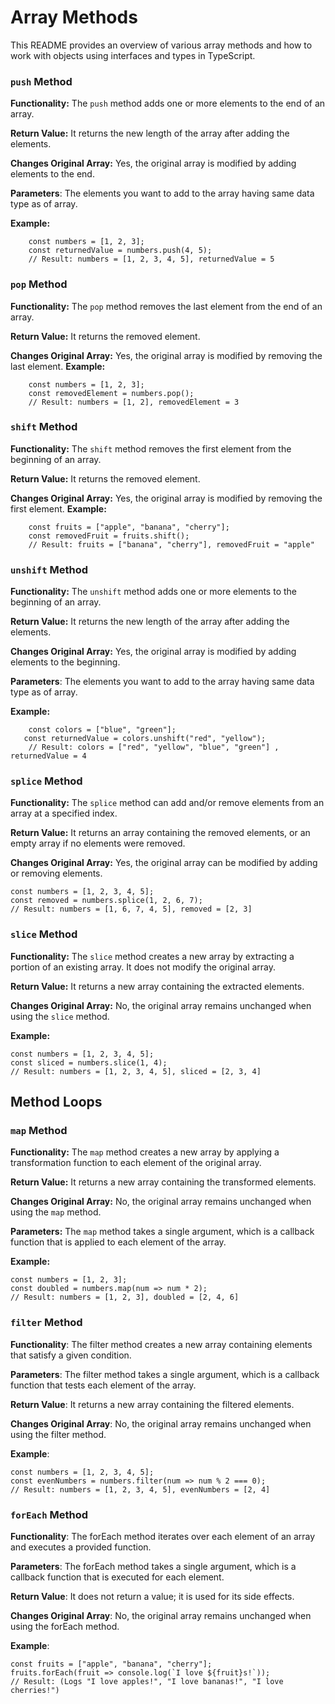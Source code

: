 # Array Methods

This README provides an overview of various array methods and how to work with objects using interfaces and types in TypeScript.

### `push` Method

**Functionality:**
The `push` method adds one or more elements to the end of an array.

**Return Value:**
It returns the new length of the array after adding the elements.

**Changes Original Array:**
Yes, the original array is modified by adding elements to the end.

**Parameters**:
The elements you want to add to the array having same data type as of array.

**Example:**

```
    const numbers = [1, 2, 3];
    const returnedValue = numbers.push(4, 5);
    // Result: numbers = [1, 2, 3, 4, 5], returnedValue = 5
```

### `pop` Method

**Functionality:**
The `pop` method removes the last element from the end of an array.

**Return Value:**
It returns the removed element.

**Changes Original Array:**
Yes, the original array is modified by removing the last element.
**Example:**

```
    const numbers = [1, 2, 3];
    const removedElement = numbers.pop();
    // Result: numbers = [1, 2], removedElement = 3
```

### `shift` Method

**Functionality:**
The `shift` method removes the first element from the beginning of an array.

**Return Value:**
It returns the removed element.

**Changes Original Array:**
Yes, the original array is modified by removing the first element.
**Example:**

```
    const fruits = ["apple", "banana", "cherry"];
    const removedFruit = fruits.shift();
    // Result: fruits = ["banana", "cherry"], removedFruit = "apple"
```

### `unshift` Method

**Functionality:**
The `unshift` method adds one or more elements to the beginning of an array.

**Return Value:**
It returns the new length of the array after adding the elements.

**Changes Original Array:**
Yes, the original array is modified by adding elements to the beginning.

**Parameters**:
The elements you want to add to the array having same data type as of array.

**Example:**

```
    const colors = ["blue", "green"];
   const returnedValue = colors.unshift("red", "yellow");
    // Result: colors = ["red", "yellow", "blue", "green"] , returnedValue = 4
```

### `splice` Method

**Functionality:**
The `splice` method can add and/or remove elements from an array at a specified index.

**Return Value:**
It returns an array containing the removed elements, or an empty array if no elements were removed.

**Changes Original Array:**
Yes, the original array can be modified by adding or removing elements.

```
const numbers = [1, 2, 3, 4, 5];
const removed = numbers.splice(1, 2, 6, 7);
// Result: numbers = [1, 6, 7, 4, 5], removed = [2, 3]

```

### `slice` Method

**Functionality:**
The `slice` method creates a new array by extracting a portion of an existing array. It does not modify the original array.

**Return Value:**
It returns a new array containing the extracted elements.

**Changes Original Array:**
No, the original array remains unchanged when using the `slice` method.

**Example:**

```
const numbers = [1, 2, 3, 4, 5];
const sliced = numbers.slice(1, 4);
// Result: numbers = [1, 2, 3, 4, 5], sliced = [2, 3, 4]
```

## Method Loops

### `map` Method

**Functionality:**
The `map` method creates a new array by applying a transformation function to each element of the original array.

**Return Value:**
It returns a new array containing the transformed elements.

**Changes Original Array:**
No, the original array remains unchanged when using the `map` method.

**Parameters:**
The `map` method takes a single argument, which is a callback function that is applied to each element of the array.

**Example:**

```
const numbers = [1, 2, 3];
const doubled = numbers.map(num => num * 2);
// Result: numbers = [1, 2, 3], doubled = [2, 4, 6]
```

### `filter` Method

**Functionality**:
The filter method creates a new array containing elements that satisfy a given condition.

**Parameters**:
The filter method takes a single argument, which is a callback function that tests each element of the array.

**Return Value**:
It returns a new array containing the filtered elements.

**Changes Original Array**:
No, the original array remains unchanged when using the filter method.

**Example**:

```
const numbers = [1, 2, 3, 4, 5];
const evenNumbers = numbers.filter(num => num % 2 === 0);
// Result: numbers = [1, 2, 3, 4, 5], evenNumbers = [2, 4]
```

### `forEach` Method

**Functionality**:
The forEach method iterates over each element of an array and executes a provided function.

**Parameters**:
The forEach method takes a single argument, which is a callback function that is executed for each element.

**Return Value**:
It does not return a value; it is used for its side effects.

**Changes Original Array**:
No, the original array remains unchanged when using the forEach method.

**Example**:

```
const fruits = ["apple", "banana", "cherry"];
fruits.forEach(fruit => console.log(`I love ${fruit}s!`));
// Result: (Logs "I love apples!", "I love bananas!", "I love cherries!")
```
